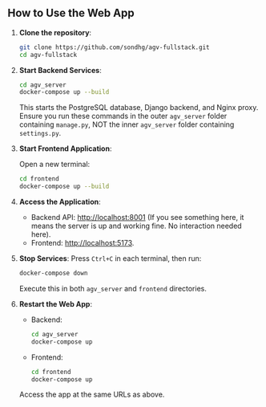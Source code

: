 ## How to Use the Web App

1. **Clone the repository**:

   ```bash
   git clone https://github.com/sondhg/agv-fullstack.git
   cd agv-fullstack
   ```

2. **Start Backend Services**:

   ```bash
   cd agv_server
   docker-compose up --build
   ```

   This starts the PostgreSQL database, Django backend, and Nginx proxy. Ensure you run these commands in the outer `agv_server` folder containing `manage.py`, NOT the inner `agv_server` folder containing `settings.py`.

3. **Start Frontend Application**:

   Open a new terminal:

   ```bash
   cd frontend
   docker-compose up --build
   ```

4. **Access the Application**:

   - Backend API: [http://localhost:8001](http://localhost:8001) (If you see something here, it means the server is up and working fine. No interaction needed here).
   - Frontend: [http://localhost:5173](http://localhost:5173).

5. **Stop Services**:
   Press `Ctrl+C` in each terminal, then run:

   ```bash
   docker-compose down
   ```

   Execute this in both `agv_server` and `frontend` directories.

6. **Restart the Web App**:

   - Backend:
     ```bash
     cd agv_server
     docker-compose up
     ```
   - Frontend:
     ```bash
     cd frontend
     docker-compose up
     ```

   Access the app at the same URLs as above.
